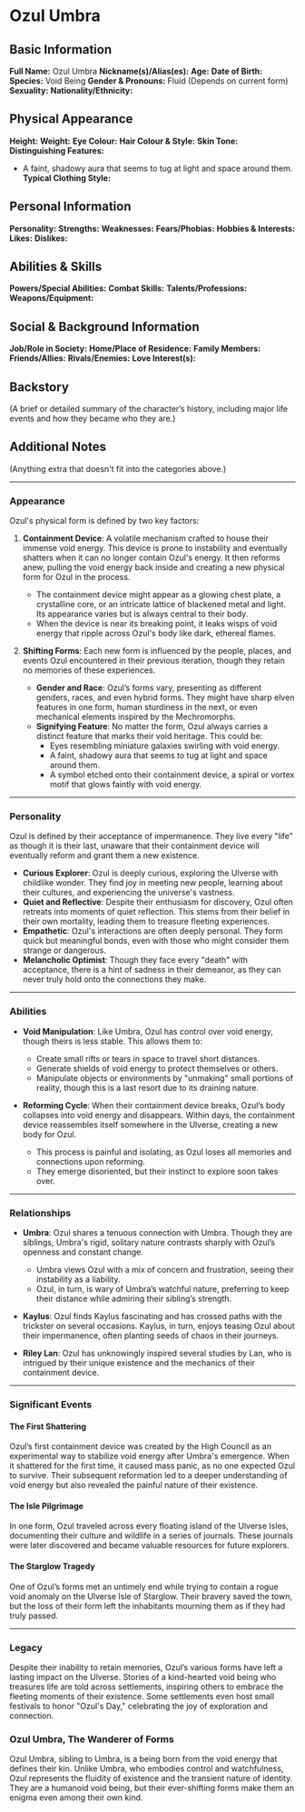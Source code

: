 # Ozul Umbra

## **Basic Information**

**Full Name:** Ozul Umbra
**Nickname(s)/Alias(es):**
**Age:**
**Date of Birth:**
**Species:** Void Being
**Gender & Pronouns:** Fluid (Depends on current form)
**Sexuality:**
**Nationality/Ethnicity:**
## **Physical Appearance**

**Height:**
**Weight:**
**Eye Colour:**
**Hair Colour & Style:**
**Skin Tone:**
**Distinguishing Features:**
- A faint, shadowy aura that seems to tug at light and space around them.
**Typical Clothing Style:**
## **Personal Information**

**Personality:**
**Strengths:**
**Weaknesses:**
**Fears/Phobias:**
**Hobbies & Interests:**
**Likes:**
**Dislikes:**
## **Abilities & Skills**

**Powers/Special Abilities:**
**Combat Skills:**
**Talents/Professions:**
**Weapons/Equipment:**

## **Social & Background Information**

**Job/Role in Society:**
**Home/Place of Residence:**
**Family Members:**
**Friends/Allies:**
**Rivals/Enemies:**
**Love Interest(s):**
## **Backstory**

(A brief or detailed summary of the character’s history, including major life events and how they became who they are.)
## **Additional Notes**

(Anything extra that doesn't fit into the categories above.)

---

### **Appearance**

Ozul's physical form is defined by two key factors:

1. **Containment Device**: A volatile mechanism crafted to house their immense void energy. This device is prone to instability and eventually shatters when it can no longer contain Ozul's energy. It then reforms anew, pulling the void energy back inside and creating a new physical form for Ozul in the process.

   - The containment device might appear as a glowing chest plate, a crystalline core, or an intricate lattice of blackened metal and light. Its appearance varies but is always central to their body.
   - When the device is near its breaking point, it leaks wisps of void energy that ripple across Ozul's body like dark, ethereal flames.

2. **Shifting Forms**: Each new form is influenced by the people, places, and events Ozul encountered in their previous iteration, though they retain no memories of these experiences.
   - **Gender and Race**: Ozul’s forms vary, presenting as different genders, races, and even hybrid forms. They might have sharp elven features in one form, human sturdiness in the next, or even mechanical elements inspired by the Mechromorphs.
   - **Signifying Feature**: No matter the form, Ozul always carries a distinct feature that marks their void heritage. This could be:
     - Eyes resembling miniature galaxies swirling with void energy.
     - A faint, shadowy aura that seems to tug at light and space around them.
     - A symbol etched onto their containment device, a spiral or vortex motif that glows faintly with void energy.

---

### **Personality**

Ozul is defined by their acceptance of impermanence. They live every "life" as though it is their last, unaware that their containment device will eventually reform and grant them a new existence.

- **Curious Explorer**: Ozul is deeply curious, exploring the Ulverse with childlike wonder. They find joy in meeting new people, learning about their cultures, and experiencing the universe's vastness.
- **Quiet and Reflective**: Despite their enthusiasm for discovery, Ozul often retreats into moments of quiet reflection. This stems from their belief in their own mortality, leading them to treasure fleeting experiences.
- **Empathetic**: Ozul's interactions are often deeply personal. They form quick but meaningful bonds, even with those who might consider them strange or dangerous.
- **Melancholic Optimist**: Though they face every "death" with acceptance, there is a hint of sadness in their demeanor, as they can never truly hold onto the connections they make.

---

### **Abilities**

- **Void Manipulation**: Like Umbra, Ozul has control over void energy, though theirs is less stable. This allows them to:

  - Create small rifts or tears in space to travel short distances.
  - Generate shields of void energy to protect themselves or others.
  - Manipulate objects or environments by "unmaking" small portions of reality, though this is a last resort due to its draining nature.

- **Reforming Cycle**: When their containment device breaks, Ozul’s body collapses into void energy and disappears. Within days, the containment device reassembles itself somewhere in the Ulverse, creating a new body for Ozul.
  - This process is painful and isolating, as Ozul loses all memories and connections upon reforming.
  - They emerge disoriented, but their instinct to explore soon takes over.

---

### **Relationships**

- **Umbra**: Ozul shares a tenuous connection with Umbra. Though they are siblings, Umbra's rigid, solitary nature contrasts sharply with Ozul’s openness and constant change.

  - Umbra views Ozul with a mix of concern and frustration, seeing their instability as a liability.
  - Ozul, in turn, is wary of Umbra’s watchful nature, preferring to keep their distance while admiring their sibling’s strength.

- **Kaylus**: Ozul finds Kaylus fascinating and has crossed paths with the trickster on several occasions. Kaylus, in turn, enjoys teasing Ozul about their impermanence, often planting seeds of chaos in their journeys.

- **Riley Lan**: Ozul has unknowingly inspired several studies by Lan, who is intrigued by their unique existence and the mechanics of their containment device.

---

### **Significant Events**

#### **The First Shattering**

Ozul’s first containment device was created by the High Council as an experimental way to stabilize void energy after Umbra's emergence. When it shattered for the first time, it caused mass panic, as no one expected Ozul to survive. Their subsequent reformation led to a deeper understanding of void energy but also revealed the painful nature of their existence.

#### **The Isle Pilgrimage**

In one form, Ozul traveled across every floating island of the Ulverse Isles, documenting their culture and wildlife in a series of journals. These journals were later discovered and became valuable resources for future explorers.

#### **The Starglow Tragedy**

One of Ozul’s forms met an untimely end while trying to contain a rogue void anomaly on the Ulverse Isle of Starglow. Their bravery saved the town, but the loss of their form left the inhabitants mourning them as if they had truly passed.

---

### **Legacy**

Despite their inability to retain memories, Ozul’s various forms have left a lasting impact on the Ulverse. Stories of a kind-hearted void being who treasures life are told across settlements, inspiring others to embrace the fleeting moments of their existence. Some settlements even host small festivals to honor "Ozul's Day," celebrating the joy of exploration and connection.

### **Ozul Umbra, The Wanderer of Forms**

Ozul Umbra, sibling to Umbra, is a being born from the void energy that defines their kin. Unlike Umbra, who embodies control and watchfulness, Ozul represents the fluidity of existence and the transient nature of identity. They are a humanoid void being, but their ever-shifting forms make them an enigma even among their own kind.
